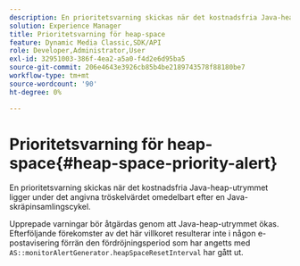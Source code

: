 ```yaml
---
description: En prioritetsvarning skickas när det kostnadsfria Java-heap-utrymmet ligger under det angivna tröskelvärdet omedelbart efter en Java-skräpinsamlingscykel.
solution: Experience Manager
title: Prioritetsvarning för heap-space
feature: Dynamic Media Classic,SDK/API
role: Developer,Administrator,User
exl-id: 32951003-386f-4ea2-a5a0-f4d2e6d95ba5
source-git-commit: 206e4643e3926cb85b4be2189743578f88180be7
workflow-type: tm+mt
source-wordcount: '90'
ht-degree: 0%

---
```


# Prioritetsvarning för heap-space{#heap-space-priority-alert}

En prioritetsvarning skickas när det kostnadsfria Java-heap-utrymmet ligger under det angivna tröskelvärdet omedelbart efter en Java-skräpinsamlingscykel.

Upprepade varningar bör åtgärdas genom att Java-heap-utrymmet ökas. Efterföljande förekomster av det här villkoret resulterar inte i någon e-postavisering förrän den fördröjningsperiod som har angetts med `AS::monitorAlertGenerator.heapSpaceResetInterval` har gått ut.
